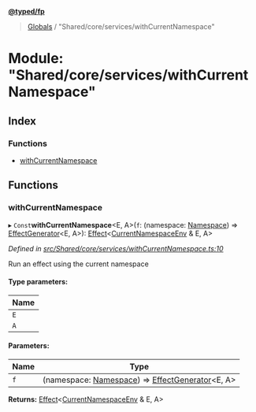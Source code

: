 **[@typed/fp](../README.md)**

> [Globals](../globals.md) / "Shared/core/services/withCurrentNamespace"

# Module: "Shared/core/services/withCurrentNamespace"

## Index

### Functions

* [withCurrentNamespace](_shared_core_services_withcurrentnamespace_.md#withcurrentnamespace)

## Functions

### withCurrentNamespace

▸ `Const`**withCurrentNamespace**\<E, A>(`f`: (namespace: [Namespace](_shared_core_model_namespace_.namespace.md)) => [EffectGenerator](_effect_effect_.md#effectgenerator)\<E, A>): [Effect](_effect_effect_.effect.md)\<[CurrentNamespaceEnv](../interfaces/_shared_core_services_currentnamespaceenv_.currentnamespaceenv.md) & E, A>

*Defined in [src/Shared/core/services/withCurrentNamespace.ts:10](https://github.com/TylorS/typed-fp/blob/8639976/src/Shared/core/services/withCurrentNamespace.ts#L10)*

Run an effect using the current namespace

#### Type parameters:

Name |
------ |
`E` |
`A` |

#### Parameters:

Name | Type |
------ | ------ |
`f` | (namespace: [Namespace](_shared_core_model_namespace_.namespace.md)) => [EffectGenerator](_effect_effect_.md#effectgenerator)\<E, A> |

**Returns:** [Effect](_effect_effect_.effect.md)\<[CurrentNamespaceEnv](../interfaces/_shared_core_services_currentnamespaceenv_.currentnamespaceenv.md) & E, A>
